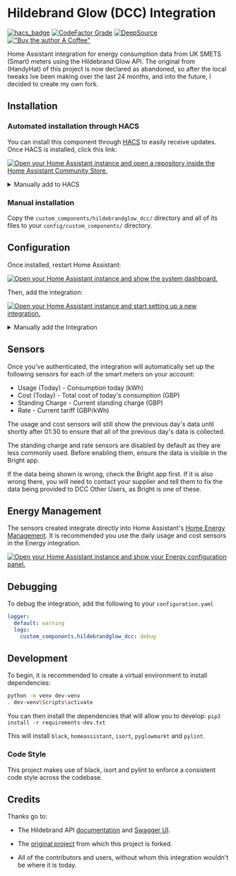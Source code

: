 # Hildebrand Glow (DCC) Integration

[![hacs_badge](https://img.shields.io/badge/HACS-Default-orange.svg?style=for-the-badge)](https://github.com/custom-components/hacs)
[![CodeFactor Grade](https://img.shields.io/codefactor/grade/github/JonandEl/ha-hildebrandglow-dcc?style=for-the-badge)](https://www.codefactor.io/repository/github/jonandel/ha-hildebrandglow-dcc)
[![DeepSource](https://deepsource.io/gh/jonandel/ha-hildebrandglow-dcc.svg/?label=active+issues&show_trend=true&token=gYN6CNb5ApHN5Pry_U-FFSYK)](https://deepsource.io/gh/JonandEl/ha-hildebrandglow-dcc/?ref=repository-badge)
[!["Buy the author A Coffee"](https://www.buymeacoffee.com/assets/img/custom_images/orange_img.png)](https://www.buymeacoffee.com/jonandel)

Home Assistant integration for energy consumption data from UK SMETS (Smart) meters using the Hildebrand Glow API.
The original from (HandyHat) of this project is now declared as abandoned, so after the local tweaks Ive been making over the last 24 months, and into the future, I decided to create my own fork.

## Installation

### Automated installation through HACS

You can install this component through [HACS](https://hacs.xyz/) to easily receive updates. Once HACS is installed, click this link:

[![Open your Home Assistant instance and open a repository inside the Home Assistant Community Store.](https://my.home-assistant.io/badges/hacs_repository.svg)](https://my.home-assistant.io/redirect/hacs_repository/?owner=jonandel&repository=ha-hildebrandglow-dcc)

<details>
  <summary>Manually add to HACS</summary>
  Visit the HACS Integrations pane and go to <i>Explore and download repositories</i>. Search for <code>Hildebrand Glow (DCC)</code>, and then hit <i>Download</i>. You'll then be able to install it through the <i>Integrations</i> pane.
</details>

### Manual installation

Copy the `custom_components/hildebrandglow_dcc/` directory and all of its files to your `config/custom_components/` directory.

## Configuration

Once installed, restart Home Assistant:

[![Open your Home Assistant instance and show the system dashboard.](https://my.home-assistant.io/badges/system_dashboard.svg)](https://my.home-assistant.io/redirect/system_dashboard/)

Then, add the integration:

[![Open your Home Assistant instance and start setting up a new integration.](https://my.home-assistant.io/badges/config_flow_start.svg)](https://my.home-assistant.io/redirect/config_flow_start/?domain=hildebrandglow_dcc)


<details>
  <summary>Manually add the Integration</summary>
  Visit the <i>Integrations</i> section in Home Assistant and click the <i>Add</i> button in the bottom right corner. Search for <code>Hildebrand Glow (DCC)</code> and input your credentials. <b>You may need to clear your browser cache before the integration appears in the list.</b>
</details>

## Sensors

Once you've authenticated, the integration will automatically set up the following sensors for each of the smart meters on your account:

- Usage (Today) - Consumption today (kWh)
- Cost (Today) - Total cost of today's consumption (GBP)
- Standing Charge - Current standing charge (GBP)
- Rate - Current tariff (GBP/kWh)

The usage and cost sensors will still show the previous day's data until shortly after 01:30 to ensure that all of the previous day's data is collected.

The standing charge and rate sensors are disabled by default as they are less commonly used. Before enabling them, ensure the data is visible in the Bright app.

If the data being shown is wrong, check the Bright app first. If it is also wrong there, you will need to contact your supplier and tell them to fix the data being provided to DCC Other Users, as Bright is one of these.

## Energy Management

The sensors created integrate directly into Home Assistant's [Home Energy Management](https://www.home-assistant.io/docs/energy/).
It is recommended you use the daily usage and cost sensors in the Energy integration.

[![Open your Home Assistant instance and show your Energy configuration panel.](https://my.home-assistant.io/badges/config_energy.svg)](https://my.home-assistant.io/redirect/config_energy/)

## Debugging

To debug the integration, add the following to your `configuration.yaml`

```yaml
logger:
  default: warning
  logs:
    custom_components.hildebrandglow_dcc: debug
```

## Development

To begin, it is recommended to create a virtual environment to install dependencies:

```bash
python -m venv dev-venv
. dev-venv\Scripts\activate
```

You can then install the dependencies that will allow you to develop:
`pip3 install -r requirements-dev.txt`

This will install `black`, `homeassistant`, `isort`, `pyglowmarkt` and `pylint`.

### Code Style

This project makes use of black, isort and pylint to enforce a consistent code style across the codebase.

## Credits

Thanks go to:

- The Hildebrand API [documentation](https://docs.glowmarkt.com/GlowmarktAPIDataRetrievalDocumentationIndividualUserForBright.pdf) and [Swagger UI](https://api.glowmarkt.com/api-docs/v0-1/resourcesys/).

- The [original project](https://github.com/HandyHat/ha-hildebrandglow) from which this project is forked.

- All of the contributors and users, without whom this integration wouldn't be where it is today.
